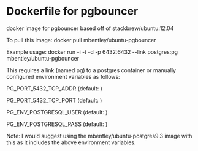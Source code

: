Dockerfile for pgbouncer
===

docker image for pgbouncer based off of stackbrew/ubuntu:12.04

To pull this image: docker pull mbentley/ubuntu-pgbouncer

Example usage: docker run -i -t -d -p 6432:6432 --link postgres:pg mbentley/ubuntu-pgbouncer

This requires a link (named pg) to a postgres container or manually configured environment variables as follows:

PG_PORT_5432_TCP_ADDR (default: )

PG_PORT_5432_TCP_PORT (default: )

PG_ENV_POSTGRESQL_USER (default: )

PG_ENV_POSTGRESQL_PASS (default: )

Note: I would suggest using the mbentley/ubuntu-postgres9.3 image with this as it includes the above environment variables.
